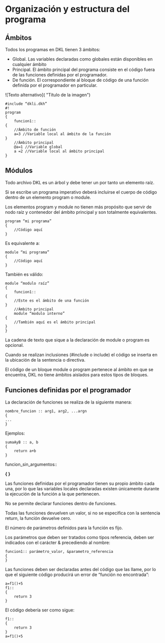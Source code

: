 # Organización y estructura del programa

## Ámbitos

Todos los programas en DKL tienen 3 ámbitos:

- Global. Las variables declaradas como globales están disponibles en cualquier ámbito
- Principal. El ámbito principal del programa consiste en el código fuera de las funciones definidas por el programador.
- De función. El correspondiente al bloque de código de una función definida por el programador en particular.

![Texto alternativo]( "Título de la imagen")

```DKL
#include “dkli.dkh”
#!
program
{
	funcion1::
{
	//Ámbito de función
	a=3 //Variable local al ámbito de la función
}
	//Ámbito principal
	@a=1 //Variable global
	a =2 //Variable local al ámbito principal
}
```
## Módulos

Todo archivo DKL es un árbol y debe tener un por tanto un elemento raíz.

Si se escribe un programa imperativo deberá incluirse el cuerpo de código dentro de un elemento program o module.

Los elementos program y module no tienen más propósito que servir de nodo raíz y contenedor del ámbito principal y son totalmente equivalentes.

```DKL
program “mi programa”
{
	//Código aquí
}
```

Es equivalente a:

```DKL
module “mi programa”
{
	//Código aquí
}
```

También es válido:

```DKL
module “modulo raíz”
{
	funcion1::
{
	//Este es el ámbito de una función
}
	//Ámbito principal
	module “modulo interno”
{
	//También aquí es el ámbito principal
}
}
```

La cadena de texto que sique a la declaración de module o program es opcional.

Cuando se realizan inclusiones (#include o include) el código se inserta en la ubicación de la sentencia o directiva.

El código de un bloque module o program pertenece al ámbito en que se encuentra, DKL no tiene ámbitos aislados para estos tipos de bloques.

## Funciones definidas por el programador

La declaración de funciones se realiza de la siguiente manera:

```DKL
nombre_funcion :: arg1, arg2, ...argn	
{
...
}
```

Ejemplos:

```DKL
sumaAyB :: a, b
{
	return a+b
}
```

funcion_sin_argumentos::

**{       }**

Las funciones definidas por el programador tienen su propio ámbito cada una, por lo que las variables locales declaradas existen únicamente durante la ejecución de la función a la que pertenecen.

No se permite declarar funciones dentro de funciones.

Todas las funciones devuelven un valor, si no se especifica con la sentencia return, la función devuelve cero.

El número de parámetros definidos para la función es fijo.

Los parámetros que deben ser tratados como tipos referencia, deben ser indicados con el carácter & precediendo al nombre:

```DKL
funcion1:: parámetro_valor, &parametro_referencia
{
}
```

Las funciones deben ser declaradas antes del código que las llame, por lo que el siguiente código producirá un error de “función no encontrada”:

```DKL
a=f1()+5
f1::
{
	return 3
}
```

El código debería ser como sigue:

```DKL
f1::
{
	return 3
}
a=f1()+5
```
